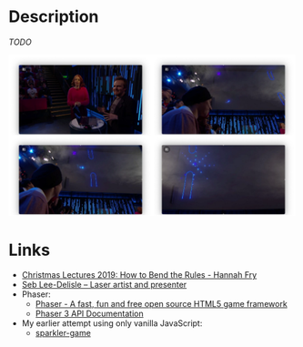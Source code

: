 # Description

_TODO_

![Stills Collage](images/stills-collage.jpg)

# Links

* [Christmas Lectures 2019: How to Bend the Rules - Hannah Fry](https://youtu.be/TtisQ9yZ2zo?t=563)
* [Seb Lee-Delisle &#8211; Laser artist and presenter](https://seblee.me/)
* Phaser:
  * [Phaser - A fast, fun and free open source HTML5 game framework](https://phaser.io/)
  * [Phaser 3 API Documentation](https://newdocs.phaser.io/docs/)
* My earlier attempt using only vanilla JavaScript:
  * [sparkler-game](https://github.com/taylorjg/sparkler-game)
